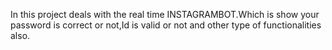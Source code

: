 In this project deals with the real time INSTAGRAMBOT.Which is show your password is correct or not,Id is valid or not and other type of functionalities also.
